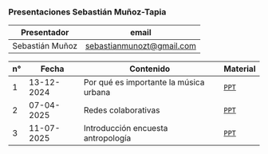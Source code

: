 ### Presentaciones Sebastián Muñoz-Tapia

| Presentador         | email                       | 
|--------------------|-----------------------------|
| Sebastián Muñoz    | sebastianmunozt@gmail.com |


| n°   | Fecha              | Contenido                           | Material                                                                                               |
|------|--------------------|-------------------------------------|--------------------------------------------------------------------------------------------------------|
| 1    | 13-12-2024         | Por qué es importante la música urbana  | [`PPT`](https://sebastianmunozt.github.io/presentaciones/importanciaMU/importanciaMU#1)            |
| 2    | 07-04-2025         | Redes colaborativas | [`PPT`](https://sebastianmunozt.github.io/presentaciones/redes-colaborativas-mu/redes-colaborativas-mu2#1)            |
| 3    | 11-07-2025         | Introducción encuesta antropología | [`PPT`](https://sebastianmunozt.github.io/presentaciones/encuesta-cuanti.html#1)                      |
